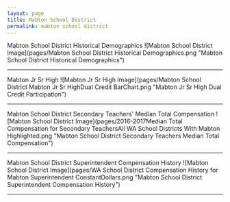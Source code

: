 ```yaml
---
layout: page
title: Mabton School District
permalink: mabton school district
---
```



Mabton School District Historical Demographics
![Mabton School District Image](pages/Mabton School District Historical Demographics.png "Mabton School District Historical Demographics")

___

Mabton Jr Sr High
![Mabton Jr Sr High Image](pages/Mabton School District Mabton Jr Sr HighDual Credit BarChart.png "Mabton Jr Sr High Dual Credit Participation")

___

Mabton School District Secondary Teachers' Median Total Compensation
![Mabton School District Image](pages/2016-2017Median Total Compensation for Secondary TeachersAll WA School Districts With Mabton Highlighted.png "Mabton School District Secondary Teachers Median Total Compensation")

___

Mabton School District Superintendent Compensation History
![Mabton School District Image](pages/WA School District Compensation History for Mabton Superintendent ConstantDollars.png "Mabton School District Superintendent Compensation History")

___

